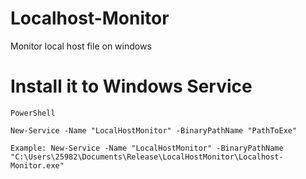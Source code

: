 # Localhost-Monitor
Monitor local host file on windows

# Install it to Windows Service
```
PowerShell

New-Service -Name "LocalHostMonitor" -BinaryPathName "PathToExe"

Example: New-Service -Name "LocalHostMonitor" -BinaryPathName "C:\Users\25982\Documents\Release\LocalHostMonitor\Localhost-Monitor.exe"
```



